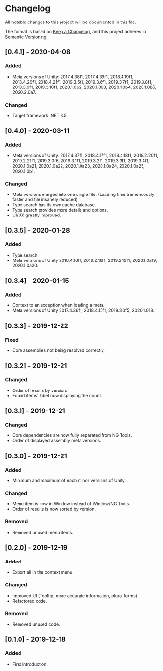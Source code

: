 # Changelog
All notable changes to this project will be documented in this file.

The format is based on [Keep a Changelog](https://keepachangelog.com/en/1.0.0/),
and this project adheres to [Semantic Versioning](https://semver.org/spec/v2.0.0.html).


## [0.4.1] - 2020-04-08
### Added
- Meta versions of Unity:
2017.4.38f1, 2017.4.39f1,
2018.4.19f1, 2018.4.20f1, 2018.4.21f1,
2019.3.5f1, 2019.3.6f1, 2019.3.7f1, 2019.3.8f1, 2019.3.9f1, 2019.3.10f1,
2020.1.0b2, 2020.1.0b3, 2020.1.0b4, 2020.1.0b5,
2020.2.0a7.

### Changed
- Target framework .NET 3.5.

## [0.4.0] - 2020-03-11
### Added
- Meta versions of Unity:
2017.4.37f1,
2018.4.17f1, 2018.4.18f1,
2019.2.20f1, 2019.2.21f1,
2019.3.0f6, 2019.3.1f1, 2019.3.2f1, 2019.3.3f1, 2019.3.4f1,
2020.1.0a21, 2020.1.0a22, 2020.1.0a23, 2020.1.0a24, 2020.1.0a25,
2020.1.0b1.

### Changed
- Meta versions merged into one single file. (Loading time tremendously faster and file insanely reduced)
- Type search has its own cache database.
- Type search provides more details and options.
- UI/UX greatly improved.

## [0.3.5] - 2020-01-28
### Added
- Type search.
- Meta versions of Unity 2018.4.16f1, 2019.2.18f1, 2019.2.19f1, 2020.1.0a19, 2020.1.0a20.

## [0.3.4] - 2020-01-15
### Added
- Context to an exception when loading a meta.
- Meta versions of Unity 2017.4.36f1, 2018.4.15f1, 2019.3.0f5, 2020.1.018.

## [0.3.3] - 2019-12-22
### Fixed
- Core assemblies not being resolved correctly.

## [0.3.2] - 2019-12-21
### Changed
- Order of results by version.
- Found items' label now displaying the count.

## [0.3.1] - 2019-12-21
### Changed
- Core dependencies are now fully separated from NG Tools.
- Order of displayed assembly meta versions.

## [0.3.0] - 2019-12-21
### Added
- Minimum and maximum of each minor versions of Unity.

### Changed
- Menu item is now in Window instead of Window/NG Tools.
- Order of results is now sorted by version.

### Removed
- Removed unused menu items.

## [0.2.0] - 2019-12-19
### Added
- Export all in the context menu.

### Changed
- Improved UI (Tooltip, more accurate information, plural forms)
- Refactored code.

### Removed
- Removed unused code.

## [0.1.0] - 2019-12-18
### Added
- First introduction.
